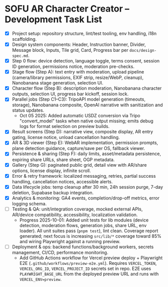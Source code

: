 # SOFU AR Character Creator – Development Task List

- [x] Project setup: repository structure, lint/test tooling, env handling, i18n scaffolding.
- [x] Design system components: Header, Instruction banner, Divider, Message block, Inputs, Tile grid, Card, Progress bar per `docs/design-spec.md`.
- [x] Step 0 flow: device detection, language toggle, terms consent, session ID generation, permissions notice, moderation pre-checks.
- [x] Stage flow (Step A): text entry with moderation, upload pipeline (camera/library permissions, EXIF strip, resize/WebP, cleanup), Nanobanana stage generation, selection UI.
- [x] Character flow (Step B): description moderation, Nanobanana character outputs, selection UI, progress bar kickoff, session lock.
- [x] Parallel jobs (Step C1–C3): TripoAPI model generation (timeouts, storage), Nanobanana composite, OpenAI narrative with sanitization and status updates.
  - Oct 05 2025: Added automatic USDZ conversion via Tripo "convert_model" tasks when native output missing; emits debug logs for format selection on preview builds.
- [x] Result screens (Step D): narrative view, composite display, AR entry gating, license notice, unload cancellation handling.
- [x] AR & 3D viewer (Step E): WebAR implementation, permission prompts, plane detection guidance, capture/save per OS, fallback viewer.
- [x] Persistence & sharing (Step F): daily limits, asset/metadata persistence, expiring share URLs, share sheet, OGP metadata.
- [x] Gallery (Step G): paginated public grid, detail view with AR/share options, license display, infinite scroll.
- [x] Error & retry framework: localized messaging, retries, partial success handling, cancellation notices, accessible alerts.
- [x] Data lifecycle jobs: temp cleanup after 30 min, 24h session purge, 7-day deletion, Supabase backup integration.
- [x] Analytics & monitoring: GA4 events, completion/drop-off metrics, error logging schema.
- [ ] Testing & QA: unit/integration coverage, mocked external APIs, AR/device compatibility, accessibility, localization validation.
  - Progress 2025-10-01: Added unit tests for lib modules (device detection, moderation flows, generation jobs, share URL, env loader). All unit suites pass (`pnpm test`), lint clean. Coverage report generated; next focus is increasing `src/lib/*` coverage toward 85% and wiring Playwright against a running preview.
- [ ] Deployment & ops: backend functions/background workers, secrets management, CI/CD, performance monitoring.
  - Add GitHub Actions workflow for Vercel preview deploy + Playwright E2E (`.github/workflows/preview-e2e.yml`). Requires `VERCEL_TOKEN`, `VERCEL_ORG_ID`, `VERCEL_PROJECT_ID` secrets set in repo. E2E uses `PLAYWRIGHT_BASE_URL` from the deployed preview URL and runs with `VERCEL_ENV=preview`.
